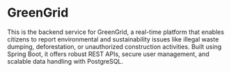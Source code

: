 # GreenGrid
This is the backend service for GreenGrid, a real-time platform that enables citizens to report environmental and sustainability issues like illegal waste dumping, deforestation, or unauthorized construction activities. Built using Spring Boot, it offers robust REST APIs, secure user management, and scalable data handling with PostgreSQL.
